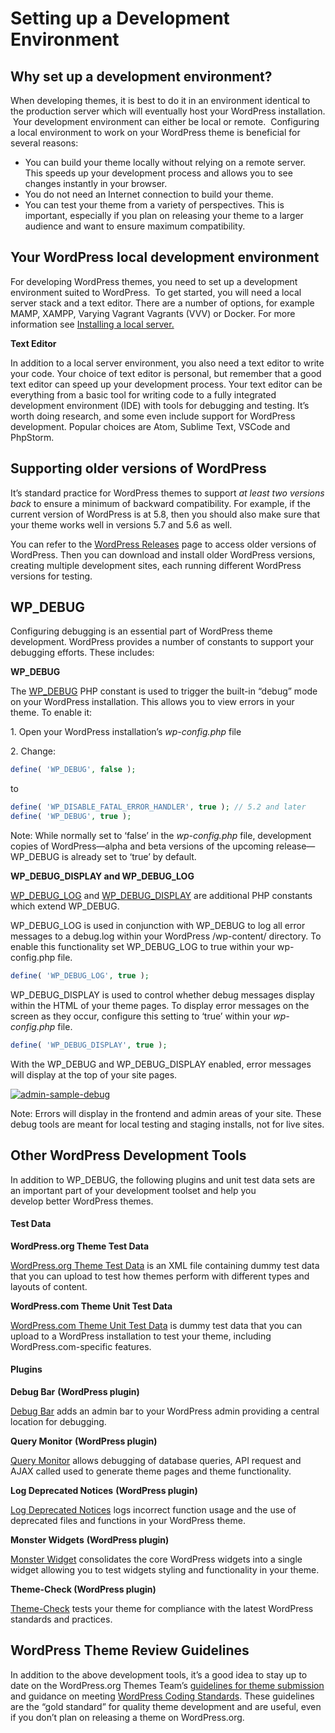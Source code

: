 # Setting up a Development Environment

## Why set up a development environment?

When developing themes, it is best to do it in an environment identical to the production server which will eventually host your WordPress installation.  Your development environment can either be local or remote.  Configuring a local environment to work on your WordPress theme is beneficial for several reasons:

*   You can build your theme locally without relying on a remote server. This speeds up your development process and allows you to see changes instantly in your browser.
*   You do not need an Internet connection to build your theme.
*   You can test your theme from a variety of perspectives. This is important, especially if you plan on releasing your theme to a larger audience and want to ensure maximum compatibility.

## Your WordPress local development environment

For developing WordPress themes, you need to set up a development environment suited to WordPress.  To get started, you will need a local server stack and a text editor. There are a number of options, for example MAMP, XAMPP, Varying Vagrant Vagrants (VVV) or Docker. For more information see [Installing a local server.](https://make.wordpress.org/core/handbook/tutorials/installing-a-local-server/)

**Text Editor**

In addition to a local server environment, you also need a text editor to write your code. Your choice of text editor is personal, but remember that a good text editor can speed up your development process. Your text editor can be everything from a basic tool for writing code to a fully integrated development environment (IDE) with tools for debugging and testing. It’s worth doing research, and some even include support for WordPress development. Popular choices are Atom, Sublime Text, VSCode and PhpStorm.

## Supporting older versions of WordPress

It’s standard practice for WordPress themes to support *at least two versions back* to ensure a minimum of backward compatibility. For example, if the current version of WordPress is at 5.8, then you should also make sure that your theme works well in versions 5.7 and 5.6 as well.

You can refer to the [WordPress Releases](https://wordpress.org/download/releases/) page to access older versions of WordPress. Then you can download and install older WordPress versions, creating multiple development sites, each running different WordPress versions for testing.

## WP\_DEBUG

Configuring debugging is an essential part of WordPress theme development. WordPress provides a number of constants to support your debugging efforts. These includes:

**WP\_DEBUG**

The [WP\_DEBUG](https://codex.wordpress.org/WP_DEBUG "WP_DEBUG") PHP constant is used to trigger the built-in “debug” mode on your WordPress installation. This allows you to view errors in your theme. To enable it:

1\. Open your WordPress installation’s *wp-config.php* file

2\. Change:

```php
define( 'WP_DEBUG', false );
```

to

```php
define( 'WP_DISABLE_FATAL_ERROR_HANDLER', true ); // 5.2 and later
define( 'WP_DEBUG', true );
```

Note: While normally set to ‘false’ in the *wp-config.php* file, development copies of WordPress—alpha and beta versions of the upcoming release—WP\_DEBUG is already set to ‘true’ by default.

**WP\_DEBUG\_DISPLAY and WP\_DEBUG\_LOG**

[WP\_DEBUG\_LOG](https://codex.wordpress.org/Debugging_in_WordPress#WP_DEBUG_LOG) and [WP\_DEBUG\_DISPLAY](https://codex.wordpress.org/Debugging_in_WordPress#WP_DEBUG_DISPLAY) are additional PHP constants which extend WP\_DEBUG.

WP\_DEBUG\_LOG is used in conjunction with WP\_DEBUG to log all error messages to a debug.log within your WordPress /wp-content/ directory. To enable this functionality set WP\_DEBUG\_LOG to true within your wp-config.php file.

```php
define( 'WP_DEBUG_LOG', true );
```

WP\_DEBUG\_DISPLAY is used to control whether debug messages display within the HTML of your theme pages. To display error messages on the screen as they occur, configure this setting to ‘true’ within your *wp-config.php* file.

```php
define( 'WP_DEBUG_DISPLAY', true );
```

With the WP\_DEBUG and WP\_DEBUG\_DISPLAY enabled, error messages will display at the top of your site pages.

[![admin-sample-debug](https://developer.wordpress.org/files/2014/07/admin-sample-debug.png)](https://developer.wordpress.org/files/2014/07/admin-sample-debug.png)

Note: Errors will display in the frontend and admin areas of your site. These debug tools are meant for local testing and staging installs, not for live sites.

## Other WordPress Development Tools

In addition to WP\_DEBUG, the following plugins and unit test data sets are an important part of your development toolset and help you develop better WordPress themes.

#### Test Data

**WordPress.org Theme Test Data**

[WordPress.org Theme Test Data](https://codex.wordpress.org/Theme_Unit_Test) is an XML file containing dummy test data that you can upload to test how themes perform with different types and layouts of content.

**WordPress.com Theme Unit Test Data**

[WordPress.com Theme Unit Test Data](http://themetest.wordpress.com/) is dummy test data that you can upload to a WordPress installation to test your theme, including WordPress.com-specific features.

#### Plugins

**Debug Bar** **(WordPress plugin)**

[Debug Bar](https://wordpress.org/plugins/debug-bar/) adds an admin bar to your WordPress admin providing a central location for debugging.

**Query Monitor** **(WordPress plugin)**

[Query Monitor](https://wordpress.org/plugins/query-monitor/) allows debugging of database queries, API request and AJAX called used to generate theme pages and theme functionality.

**Log Deprecated Notices** **(WordPress plugin)**

[Log Deprecated Notices](https://wordpress.org/plugins/log-deprecated-notices/) logs incorrect function usage and the use of deprecated files and functions in your WordPress theme.

**Monster Widgets** **(WordPress plugin)**

[Monster Widget](https://wordpress.org/plugins/monster-widget/) consolidates the core WordPress widgets into a single widget allowing you to test widgets styling and functionality in your theme.

**Theme-Check (WordPress plugin)**

[Theme-Check](https://wordpress.org/plugins/theme-check/ "Theme-Check: A simple and easy way to test your theme for all the latest WordPress standards and practices.") tests your theme for compliance with the latest WordPress standards and practices.

## WordPress Theme Review Guidelines

In addition to the above development tools, it’s a good idea to stay up to date on the WordPress.org Themes Team’s [guidelines for theme submission](https://make.wordpress.org/themes/handbook/review/required/) and guidance on meeting [WordPress Coding Standards](https://make.wordpress.org/core/handbook/best-practices/coding-standards/). These guidelines are the “gold standard” for quality theme development and are useful, even if you don’t plan on releasing a theme on WordPress.org.
